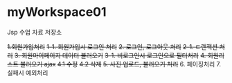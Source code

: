 # myWorkspace01
Jsp 수업 자료 저장소


~~1.회원가입처리~~
~~1-1. 회원가입시 로그인 처리~~
~~2. 로그인, 로그아웃 처리~~
~~2-1. ㅌ랜잭션 처리~~
~~3. 회원마이페이지 데이터 불러오기~~
~~3-1. 비로그인시 로그인으로 필터처리~~
~~4. 회원리스트 불러오기 ajax~~
~~4.1 수정~~
~~4.2 삭제~~
~~5. 사진 업로드, 불러오기 처리~~
6. 페이징처리
7. 실패시 예외처리